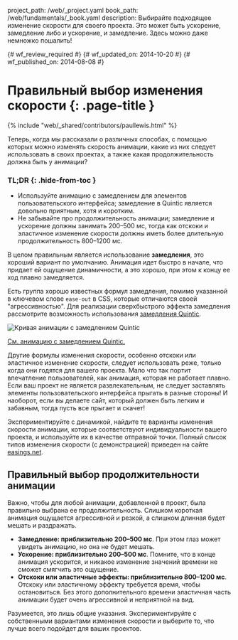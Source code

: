 project_path: /web/_project.yaml
book_path: /web/fundamentals/_book.yaml
description: Выбирайте подходящее изменение скорости для своего проекта. Это может быть ускорение, замедление либо и ускорение, и замедление. Здесь можно даже немножко пошалить!

{# wf_review_required #}
{# wf_updated_on: 2014-10-20 #}
{# wf_published_on: 2014-08-08 #}

# Правильный выбор изменения скорости {: .page-title }

{% include "web/_shared/contributors/paullewis.html" %}


Теперь, когда мы рассказали о различных способах, с помощью которых можно изменять скорость анимации, какие из них следует использовать в своих проектах, а также какая продолжительность должна быть у анимации?

### TL;DR {: .hide-from-toc }
- Используйте анимацию с замедлением для элементов пользовательского интерфейса; замедление в Quintic является довольно приятным, хотя и коротким.
- Не забывайте про продолжительность анимации; замедление и ускорение должны занимать 200–500 мс, тогда как отскоки и эластичное изменение скорости должны иметь более длительную продолжительность 800–1200 мс.


В целом правильным является использование **замедления**, это хороший вариант по умолчанию. Анимация идет быстро в начале, что придает ей ощущение динамичности, а это хорошо, при этом к концу ее ход плавно замедляется.

Есть группа хорошо известных формул замедления, помимо указанной в ключевом слове `ease-out` в CSS, которые отличаются своей "агрессивностью". Для реализации сверхбыстрого эффекта замедления рассмотрите возможность использования [замедления Quintic](http://easings.net/#easeOutQuint).

<img src="images/quintic-ease-out-markers.png" alt="Кривая анимации с замедлением Quintic" style="max-width: 300px"/>

<a href="https://googlesamples.github.io/web-fundamentals/samples/../fundamentals/design-and-ui/animations/box-move-quintic-ease-out.html">См. анимацию с замедлением Quintic.</a>

Другие формулы изменения скорости, особенно отскоки или эластичное изменение скорости, следует использовать реже, только когда они годятся для вашего проекта. Мало что так портит впечатление пользователей, как анимация, которая не работает плавно. Если ваш проект не является развлекательным, не следует заставлять элементы пользовательского интерфейса прыгать в разные стороны! И наоборот, если вы делаете сайт, который должен быть легким и забавным, тогда пусть все прыгает и скачет!

Экспериментируйте с динамикой, найдите те варианты изменения скорости анимации, которые соответствуют индивидуальности вашего проекта, и используйте их в качестве отправной точки. Полный список типов изменения скорости (с демонстрацией) приведен на сайте [easings.net](http://easings.net).

## Правильный выбор продолжительности анимации

Важно, чтобы для любой анимации, добавленной в проект, была правильно выбрана ее продолжительность. Слишком короткая анимация ощущается агрессивной и резкой, а слишком длинная будет мешать и раздражать.

* **Замедление: приблизительно 200–500 мс**. При этом глаз может увидеть анимацию, но она не будет мешать.
* **Ускорение: приблизительно 200–500 мс**. Помните, что в конце анимация ускорится, и никакое изменение значений времени не сможет смягчить это ощущение.
* **Отскоки или эластичные эффекты: приблизительно 800–1200 мс**. Отскоку или эластичному эффекту требуется время, чтобы остановиться. Без этого дополнительного времени эластичная часть анимации будет очень агрессивной и неприятной на вид.

Разумеется, это лишь общие указания. Экспериментируйте с собственными вариантами изменения скорости и выберите то, что лучше всего подойдет для ваших проектов.


